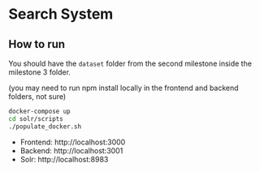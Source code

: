 # Search System

## How to run

You should have the `dataset` folder from the second milestone inside the milestone 3 folder.

(you may need to run npm install locally in the frontend and backend folders, not sure)

```bash
docker-compose up
cd solr/scripts
./populate_docker.sh
```

- Frontend: http://localhost:3000
- Backend: http://localhost:3001
- Solr: http://localhost:8983
